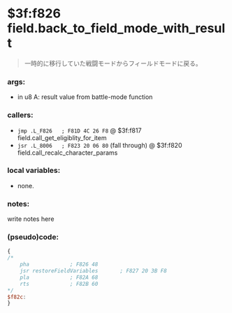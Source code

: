 ﻿

# $3f:f826 field.back_to_field_mode_with_result
> 一時的に移行していた戦闘モードからフィールドモードに戻る。

### args:
+	in u8 A: result value from battle-mode function

### callers:
+	`jmp .L_F826   ; F81D 4C 26 F8` @ $3f:f817 field.call_get_eligiblity_for_item
+	`jsr .L_8006   ; F823 20 06 80` (fall through) @ $3f:f820 field.call_recalc_character_params

### local variables:
+	none.

### notes:
write notes here

### (pseudo)code:
```js
{
/*
    pha             ; F826 48
    jsr restoreFieldVariables       ; F827 20 3B F8
    pla             ; F82A 68
	rts             ; F82B 60
*/
$f82c:
}
```


